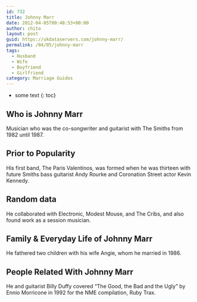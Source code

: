 ```yaml
---
id: 732
title: Johnny Marr
date: 2012-04-05T00:48:53+00:00
author: chito
layout: post
guid: https://ukdataservers.com/johnny-marr/
permalink: /04/05/johnny-marr
tags:
  - Husband
  - Wife
  - Boyfriend
  - Girlfriend
category: Marriage Guides
---
```


* some text
{: toc}
          
          
## Who is  Johnny Marr
                  
                  
                  
Musician who was the co-songwriter and guitarist with The Smiths from 1982 until 1987.
                  
                
                
                
## Prior to Popularity 
                  
                  
                  
His first band, The Paris Valentinos, was formed when he was thirteen with future Smiths bass guitarist Andy Rourke and Coronation Street actor Kevin Kennedy.
                  
                
                
                
## Random data 
                  
                  
                  
He collaborated with Electronic, Modest Mouse, and The Cribs, and also found work as a session musician.
                  
                
                
                
## Family & Everyday Life of Johnny Marr
                  
                  
                  
He fathered two children with his wife Angie, whom he married in 1986.
                  
                
                
                
## People Related With  Johnny Marr
                  
                  
                  
He and guitarist Billy Duffy covered &#8220;The Good, the Bad and the Ugly&#8221; by Ennio Morricone in 1992 for the NME compilation, Ruby Trax.
                  
                
              
            
          
          
          
    
    
  
